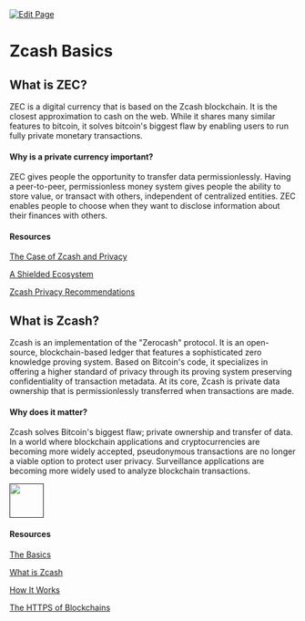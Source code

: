 <a href="https://github.com/zechub/zechub/edit/main/site/Start_Here/What_is_ZEC_and_Zcash.md" target="_blank">
  <img src="https://img.shields.io/badge/Edit-blue" alt="Edit Page"/>
</a>

# Zcash Basics

## What is ZEC?

ZEC is a digital currency that is based on the Zcash blockchain. It is the closest approximation to cash on the web. While it shares many similar features to bitcoin, it solves bitcoin's biggest flaw by enabling users to run fully private monetary transactions.

#### Why is a private currency important?

ZEC gives people the opportunity to transfer data permissionlessly. Having a peer-to-peer, permissionless money system gives people the ability to store value, or transact with others, independent of centralized entities. ZEC enables people to choose when they want to disclose information about their finances with others.

#### Resources

[The Case of Zcash and Privacy](https://www.zcashzeal.org/blog/the-case-for-zcash-amp-privacy)

[A Shielded Ecosystem](https://electriccoin.co/blog/shielded-ecosystem/)

[Zcash Privacy Recommendations](https://z.cash/support/security/privacy-security-recommendations/)

## What is Zcash?

Zcash is an implementation of the "Zerocash" protocol. It is an open-source, blockchain-based ledger that features a sophisticated zero knowledge proving system. Based on Bitcoin's code, it specializes in offering a higher standard of privacy through its proving system preserving confidentiality of transaction metadata. At its core, Zcash is private data ownership that is permissionlessly transferred when transactions are made. 

#### Why does it matter?

Zcash solves Bitcoin's biggest flaw; private ownership and transfer of data. In a world where blockchain applications and cryptocurrencies are becoming more widely accepted, pseudonymous transactions are no longer a viable option to protect user privacy. Surveillance applications are becoming more widely used to analyze blockchain transactions.

<a href="">
    <img src="https://i.ibb.co/NN3XxrG/Zcash-logo-1.png" alt="" width="60" height="60"/>
</a>

#### Resources

[The Basics](https://z.cash/the-basics/)

[What is Zcash](https://www.youtube.com/watch?v=J1Nr1VL5dGU&t=751s)

[How It Works](https://z.cash/technology/)

[The HTTPS of Blockchains](https://nakamoto.com/zcash-the-https-of-blockchains/)
